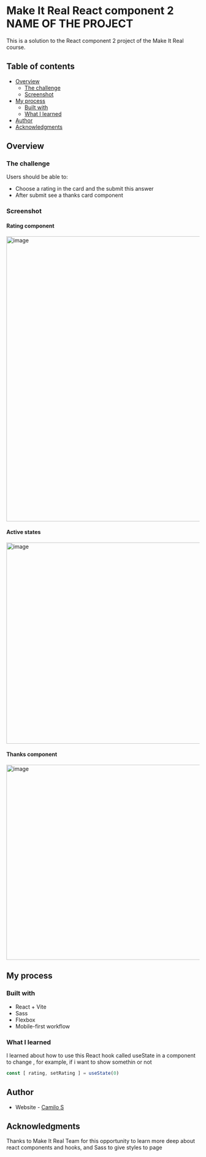 # Make It Real React component 2 NAME OF THE PROJECT

This is a solution to the React component 2 project of the Make It Real course.

## Table of contents

- [Overview](#overview)
  - [The challenge](#the-challenge)
  - [Screenshot](#screenshot)
- [My process](#my-process)
  - [Built with](#built-with)
  - [What I learned](#what-i-learned)
- [Author](#author)
- [Acknowledgments](#acknowledgments)


## Overview

### The challenge

Users should be able to:

- Choose a rating in the card and the submit this answer
- After submit see a thanks card component

### Screenshot

#### Rating component

<img width="744" alt="image" src="https://github.com/Camilo-Suarez98/react-component-2/assets/68169750/2da2c9e7-bee6-415c-84f1-005475800864">

#### Active states

<img width="525" alt="image" src="https://github.com/Camilo-Suarez98/react-component-2/assets/68169750/fce5ec2c-140c-425c-be84-0ea3afc3f443">

#### Thanks component

<img width="509" alt="image" src="https://github.com/Camilo-Suarez98/react-component-2/assets/68169750/142c7839-bf3b-41d3-b55e-42335cd413ef">


## My process

### Built with

- React + Vite
- Sass
- Flexbox
- Mobile-first workflow

### What I learned

I learned about how to use this React hook called useState in a component to change , for example, if i want to show somethin or not

```jsx
const [ rating, setRating ] = useState(0)
```

## Author

- Website - [Camilo S](https://camilo-suarez98-github-io.vercel.app/)


## Acknowledgments

Thanks to Make It Real Team for this opportunity to learn more deep about react components and hooks, and Sass to give styles to page
